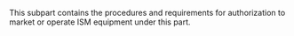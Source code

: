 This subpart contains the procedures and requirements for authorization to market or operate ISM equipment under this part.

